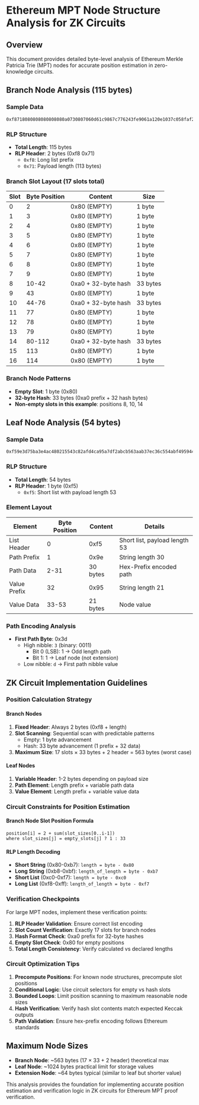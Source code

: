 # Ethereum MPT Node Structure Analysis for ZK Circuits

## Overview
This document provides detailed byte-level analysis of Ethereum Merkle Patricia Trie (MPT) nodes for accurate position estimation in zero-knowledge circuits.

## Branch Node Analysis (115 bytes)

### Sample Data
```
0xf8718080808080808080a0730807060d61c9867c776243fe9061a120e1037c058faf244b6ebbeefd6b627a80a0b2992dda7318aa58fc0cf9d9f4e53ae72329dcacb6342c8f4bc40f80a12a8b85808080a094b7051381b4b3ad0700950503d539b345a9bbd7ffaf3482e22ab73a88b6382c8080
```

### RLP Structure
- **Total Length**: 115 bytes
- **RLP Header**: 2 bytes (0xf8 0x71)
  - `0xf8`: Long list prefix
  - `0x71`: Payload length (113 bytes)

### Branch Slot Layout (17 slots total)
| Slot | Byte Position | Content | Size |
|------|---------------|---------|------|
| 0    | 2             | 0x80 (EMPTY) | 1 byte |
| 1    | 3             | 0x80 (EMPTY) | 1 byte |
| 2    | 4             | 0x80 (EMPTY) | 1 byte |
| 3    | 5             | 0x80 (EMPTY) | 1 byte |
| 4    | 6             | 0x80 (EMPTY) | 1 byte |
| 5    | 7             | 0x80 (EMPTY) | 1 byte |
| 6    | 8             | 0x80 (EMPTY) | 1 byte |
| 7    | 9             | 0x80 (EMPTY) | 1 byte |
| 8    | 10-42         | 0xa0 + 32-byte hash | 33 bytes |
| 9    | 43            | 0x80 (EMPTY) | 1 byte |
| 10   | 44-76         | 0xa0 + 32-byte hash | 33 bytes |
| 11   | 77            | 0x80 (EMPTY) | 1 byte |
| 12   | 78            | 0x80 (EMPTY) | 1 byte |
| 13   | 79            | 0x80 (EMPTY) | 1 byte |
| 14   | 80-112        | 0xa0 + 32-byte hash | 33 bytes |
| 15   | 113           | 0x80 (EMPTY) | 1 byte |
| 16   | 114           | 0x80 (EMPTY) | 1 byte |

### Branch Node Patterns
- **Empty Slot**: 1 byte (0x80)
- **32-byte Hash**: 33 bytes (0xa0 prefix + 32 hash bytes)
- **Non-empty slots in this example**: positions 8, 10, 14

## Leaf Node Analysis (54 bytes)

### Sample Data
```
0xf59e3d75ba3e4ac480215543c82afd4ca95a7df2abcb563aab37ec36c554abf495944d892db983e659317f82f3c91f26026d92e40b89
```

### RLP Structure
- **Total Length**: 54 bytes
- **RLP Header**: 1 byte (0xf5)
  - `0xf5`: Short list with payload length 53

### Element Layout
| Element | Byte Position | Content | Details |
|---------|---------------|---------|---------|
| List Header | 0 | 0xf5 | Short list, payload length 53 |
| Path Prefix | 1 | 0x9e | String length 30 |
| Path Data | 2-31 | 30 bytes | Hex-Prefix encoded path |
| Value Prefix | 32 | 0x95 | String length 21 |
| Value Data | 33-53 | 21 bytes | Node value |

### Path Encoding Analysis
- **First Path Byte**: 0x3d
  - High nibble: `3` (binary: 0011)
    - Bit 0 (LSB): 1 → Odd length path
    - Bit 1: 1 → Leaf node (not extension)
  - Low nibble: `d` → First path nibble value

## ZK Circuit Implementation Guidelines

### Position Calculation Strategy

#### Branch Nodes
1. **Fixed Header**: Always 2 bytes (0xf8 + length)
2. **Slot Scanning**: Sequential scan with predictable patterns
   - Empty: 1 byte advancement
   - Hash: 33 byte advancement (1 prefix + 32 data)
3. **Maximum Size**: 17 slots × 33 bytes + 2 header = 563 bytes (worst case)

#### Leaf Nodes
1. **Variable Header**: 1-2 bytes depending on payload size
2. **Path Element**: Length prefix + variable path data
3. **Value Element**: Length prefix + variable value data

### Circuit Constraints for Position Estimation

#### Branch Node Slot Position Formula
```
position[i] = 2 + sum(slot_sizes[0..i-1])
where slot_sizes[j] = empty_slots[j] ? 1 : 33
```

#### RLP Length Decoding
- **Short String** (0x80-0xb7): `length = byte - 0x80`
- **Long String** (0xb8-0xbf): `length_of_length = byte - 0xb7`
- **Short List** (0xc0-0xf7): `length = byte - 0xc0`
- **Long List** (0xf8-0xff): `length_of_length = byte - 0xf7`

### Verification Checkpoints

For large MPT nodes, implement these verification points:
1. **RLP Header Validation**: Ensure correct list encoding
2. **Slot Count Verification**: Exactly 17 slots for branch nodes
3. **Hash Format Check**: 0xa0 prefix for 32-byte hashes
4. **Empty Slot Check**: 0x80 for empty positions
5. **Total Length Consistency**: Verify calculated vs declared lengths

### Circuit Optimization Tips

1. **Precompute Positions**: For known node structures, precompute slot positions
2. **Conditional Logic**: Use circuit selectors for empty vs hash slots
3. **Bounded Loops**: Limit position scanning to maximum reasonable node sizes
4. **Hash Verification**: Verify hash slot contents match expected Keccak outputs
5. **Path Validation**: Ensure hex-prefix encoding follows Ethereum standards

## Maximum Node Sizes

- **Branch Node**: ~563 bytes (17 × 33 + 2 header) theoretical max
- **Leaf Node**: ~1024 bytes practical limit for storage values
- **Extension Node**: ~64 bytes typical (similar to leaf but shorter value)

This analysis provides the foundation for implementing accurate position estimation and verification logic in ZK circuits for Ethereum MPT proof verification.